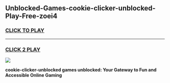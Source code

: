 
## Unblocked-Games-cookie-clicker-unblocked-Play-Free-zoei4
<h3>
<a href="https://premium76.site?title=cookie-clicker-unblocked&ref=22A">CLICK TO PLAY</a></h3>
<hr>

<h3>
<a href="https://premium76.site?title=cookie-clicker-unblocked&ref=22A">CLICK 2 PLAY</a>
  
</h3>

<a href="https://premium76.site?title=cookie-clicker-unblocked&ref=22A"><img src="https://clearcache.store/games.png"></a>


**cookie-clicker-unblocked games unblocked: Your Gateway to Fun and Accessible Online Gaming**
